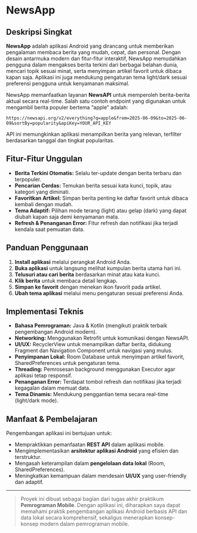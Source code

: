 # NewsApp

## Deskripsi Singkat
**NewsApp** adalah aplikasi Android yang dirancang untuk memberikan pengalaman membaca berita yang mudah, cepat, dan personal. Dengan desain antarmuka modern dan fitur-fitur interaktif, NewsApp memudahkan pengguna dalam mengakses berita terkini dari berbagai belahan dunia, mencari topik sesuai minat, serta menyimpan artikel favorit untuk dibaca kapan saja. Aplikasi ini juga mendukung pengaturan tema light/dark sesuai preferensi pengguna untuk kenyamanan maksimal.

NewsApp memanfaatkan layanan **NewsAPI** untuk memperoleh berita-berita aktual secara real-time. Salah satu contoh endpoint yang digunakan untuk mengambil berita populer bertema “apple” adalah:
```
https://newsapi.org/v2/everything?q=apple&from=2025-06-09&to=2025-06-09&sortBy=popularity&apiKey=YOUR_API_KEY
```
API ini memungkinkan aplikasi menampilkan berita yang relevan, terfilter berdasarkan tanggal dan tingkat popularitas.

## Fitur-Fitur Unggulan
- **Berita Terkini Otomatis:** Selalu ter-update dengan berita terbaru dan terpopuler.
- **Pencarian Cerdas:** Temukan berita sesuai kata kunci, topik, atau kategori yang diminati.
- **Favoritkan Artikel:** Simpan berita penting ke daftar favorit untuk dibaca kembali dengan mudah.
- **Tema Adaptif:** Pilihan mode terang (light) atau gelap (dark) yang dapat diubah kapan saja demi kenyamanan mata.
- **Refresh & Penanganan Error:** Fitur refresh dan notifikasi jika terjadi kendala saat pemuatan data.

## Panduan Penggunaan
1. **Install aplikasi** melalui perangkat Android Anda.
2. **Buka aplikasi** untuk langsung melihat kumpulan berita utama hari ini.
3. **Telusuri atau cari berita** berdasarkan minat atau kata kunci.
4. **Klik berita** untuk membaca detail lengkap.
5. **Simpan ke favorit** dengan menekan ikon favorit pada artikel.
6. **Ubah tema aplikasi** melalui menu pengaturan sesuai preferensi Anda.

## Implementasi Teknis
- **Bahasa Pemrograman:** Java & Kotlin (mengikuti praktik terbaik pengembangan Android modern).
- **Networking:** Menggunakan Retrofit untuk komunikasi dengan NewsAPI.
- **UI/UX:** RecyclerView untuk menampilkan daftar berita, didukung Fragment dan Navigation Component untuk navigasi yang mulus.
- **Penyimpanan Lokal:** Room Database untuk menyimpan artikel favorit, SharedPreferences untuk pengaturan tema.
- **Threading:** Pemrosesan background menggunakan Executor agar aplikasi tetap responsif.
- **Penanganan Error:** Terdapat tombol refresh dan notifikasi jika terjadi kegagalan dalam memuat data.
- **Tema Dinamis:** Mendukung penggantian tema secara real-time (light/dark mode).

## Manfaat & Pembelajaran
Pengembangan aplikasi ini bertujuan untuk:
- Mempraktikkan pemanfaatan **REST API** dalam aplikasi mobile.
- Mengimplementasikan **arsitektur aplikasi Android** yang efisien dan terstruktur.
- Mengasah keterampilan dalam **pengelolaan data lokal** (Room, SharedPreferences).
- Meningkatkan kemampuan dalam mendesain **UI/UX** yang user-friendly dan adaptif.

---

> Proyek ini dibuat sebagai bagian dari tugas akhir praktikum **Pemrograman Mobile**. Dengan aplikasi ini, diharapkan saya dapat memahami praktik pengembangan aplikasi Android berbasis API dan data lokal secara komprehensif, sekaligus menerapkan konsep-konsep modern dalam pemrograman mobile.
